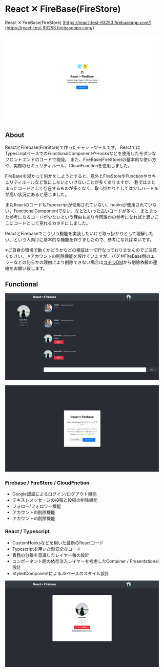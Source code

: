 # React ✕ FireBase(FireStore)

React ✕ FireBase(FireStore) [https://react-test-93253.firebaseapp.com/](https://react-test-93253.firebaseapp.com/)

![01](https://github.com/wadaryohei/react_firestore/blob/images/react_firebase_01.png "01")

## About
ReactとFirebase(FireStore)で作ったチャットツールです。
ReactではTypescriptベースでのFunctionalComponentやHooksなどを使用したモダンなフロントエンドのコードで開発。
また、FireBase(FireStore)の基本的な使い方や、実際のセキュリティルール、CloudFunctionを使用しました。

FireBaseを浸かって何かをしようとすると、意外とFireStoreやFunctionやセキュリティルールなど気にしないといけないことが多くありますが、
巷ではまとまったコードとして存在するものが多くなく、取っ掛かりとしては少しハードルが高い状況にあると感じました。

またReactのコードもTypescriptが使用されていない、hooksが使用されていない、FunctionalComponentでない、などといった古いコードが多く、
まとまった参考になるコードが少ないという理由もあり今回誰かの参考になればと思いここにコードとして見れるカタチにしました。

ReactとFirebaseでこういう機能を実装したいけど取っ掛かりとして理解したい、という人向けに基本的な機能を作りましたので、参考になれば幸いです。

※ご自身の環境で動くかどうかなどの検証は一切行なっておりませんのでご注意ください。
※アカウントの削除機能を設けていますが、バグやFireBase側のエラーなどの何らかの理由により削除できない場合は[コチラDM](https://twitter.com/ryoppei_)から削除依頼の連絡をお願い致します。

## Functional

![02](https://github.com/wadaryohei/react_firestore/blob/images/react_firebase_02.png "02")

![03](https://github.com/wadaryohei/react_firestore/blob/images/react_firebase_03.png "03")



### Firebase / FireStore / CloudFnction
* Google認証によるログイン/ログアウト機能
* テキストメッセージの投稿と投稿の削除機能
* フォロー/フォロワー機能
* アカウントの削除機能
* アカウントの削除機能

### React / Typescript
* CustomHooksなどを用いた最新のReactコード
* Typescriptを用いた型安全なコード
* 責務の分離を意識したレイヤー毎の設計
* コンポーネント間の依存注入レイヤーを考慮したContainer / Presentational設計
* StyledComponentによるJSベースのスタイル設計

![04](https://github.com/wadaryohei/react_firestore/blob/images/react_firebase_04.png "04")